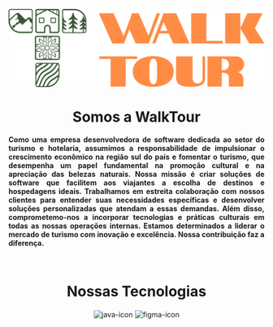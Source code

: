 <p align="center">
  <img ![WalkTour] src="https://github.com/WalkTourDJKL/.github/blob/main/profile/logo.png" width="2500">
  <h1 align="center">Somos a WalkTour</h1>
</p>

<p align="justify" >
  <strong>
    Como uma empresa desenvolvedora de software dedicada ao setor do turismo e hotelaria, assumimos a responsabilidade de impulsionar o crescimento econômico na região sul do país e fomentar o turismo, que desempenha um papel fundamental na promoção cultural e na apreciação das belezas naturais. Nossa missão é criar soluções de software que facilitem aos viajantes a escolha de destinos e hospedagens ideais. Trabalhamos em estreita colaboração com nossos clientes para entender suas necessidades específicas e desenvolver soluções personalizadas que atendam a essas demandas. Além disso, comprometemo-nos a incorporar tecnologias e práticas culturais em todas as nossas operações internas. Estamos determinados a liderar o mercado de turismo com inovação e excelência. Nossa contribuição faz a diferença. 
  </strong>
</p>

<div  align="center"> 
  <div style="display: inline_block"><br>
    <h1 align="center">Nossas Tecnologias</h1>
    <img align="center" height="30" width="40" alt="java-icon" src="https://cdn.jsdelivr.net/gh/devicons/devicon/icons/java/java-original.svg"/>
    <img align="center" height="30" width="40" alt="figma-icon" src="https://cdn.jsdelivr.net/gh/devicons/devicon/icons/figma/figma-original.svg" />
  </div>
</div>
<br>
